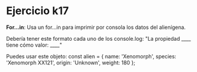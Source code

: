 # Ejercicio k17

**For...in**: Usa un for...in para imprimir por consola los datos del alienígena.

Debería tener este formato cada uno de los console.log: "La propiedad ____ tiene cómo valor: ____"

Puedes usar este objeto:
const alien = {
    name: 'Xenomorph',
    species: 'Xenomorph XX121',
    origin: 'Unknown',
    weight: 180
};